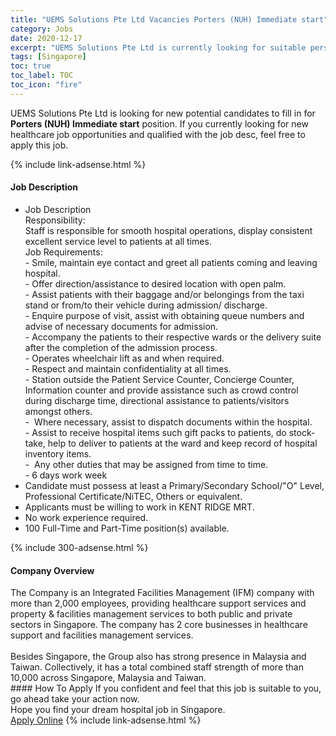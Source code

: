 ```yaml
---
title: "UEMS Solutions Pte Ltd Vacancies Porters (NUH) Immediate start" 
category: Jobs 
date: 2020-12-17 
excerpt: "UEMS Solutions Pte Ltd is currently looking for suitable person to fill in the Porters (NUH) Immediate start which positioned at Singapore" 
tags: [Singapore] 
toc: true 
toc_label: TOC 
toc_icon: "fire" 
--- 
```


<p>UEMS Solutions Pte Ltd is looking for new potential candidates to fill in for <b>Porters (NUH) Immediate start</b> position. If you currently looking for new healthcare job opportunities and qualified with the job desc, feel free to apply this job.
</p>{% include link-adsense.html %} 
<div><div><div><h4>Job Description</h4></div></div><div><div><span><div><ul><li>Job Description<br>Responsibility:<br>Staff is responsible for smooth hospital operations, display consistent excellent service level to patients at all times.<br>Job Requirements:<br>- Smile, maintain eye contact and greet all patients coming and leaving hospital.<br>- Offer direction/assistance to desired location with open palm.<br>- Assist patients with their baggage and/or belongings from the taxi stand or from/to their vehicle during admission/ discharge.<br>- Enquire purpose of visit, assist with obtaining queue numbers and advise of necessary documents for admission.<br>- Accompany the patients to their respective wards or the delivery suite after the completion of the admission process.<br>- Operates wheelchair lift as and when required.<br>- Respect and maintain confidentiality at all times.<br>- Station outside the Patient Service Counter, Concierge Counter, Information counter and provide assistance such as crowd control during discharge time, directional assistance to patients/visitors amongst others.<br>-&#160; Where necessary, assist to dispatch documents within the hospital.<br>- Assist to receive hospital items such gift packs to patients, do stock-take, help to deliver to patients at the ward and keep record of hospital inventory items.<br>-&#160; Any other duties that may be assigned from time to time.<br>- 6 days work week</li><li>Candidate must possess at least a Primary/Secondary School/"O" Level, Professional Certificate/NiTEC, Others or equivalent.</li><li>Applicants must be willing to work in KENT RIDGE MRT.</li><li>No work experience required.</li><li>100 Full-Time and Part-Time position(s) available.</li></ul></div></span></div></div></div> 
{% include 300-adsense.html %} 
<div><div><div><h4>Company Overview</h4></div></div><div><div><span><div><div>
<div>
		The Company is an Integrated Facilities Management (IFM) company with more than 2,000 employees, providing healthcare support services and property &amp; facilities management services to both public and private sectors in Singapore. The company has 2 core businesses in healthcare support and facilities management services.</div>
<div>
<br>
		Besides Singapore, the Group also has strong presence in Malaysia and Taiwan. Collectively, it has a total combined staff strength of more than 10,000 across Singapore, Malaysia and Taiwan.&#160; &#160;</div>
</div></div></span></div></div></div> 
#### How To Apply 
If you confident and feel that this job is suitable to you, go ahead take your action now. <br/> 
Hope you find your dream hospital job in Singapore. <br/> 
<a href="https://www.jobstreet.com.my/en/job/porters-nuh-immediate-start-8252558/origin/sg?jobId=jobstreet-sg-job-8252558&sectionRank=7&token=0~5ea3285b-58a2-47b1-bc95-11d65e76a90b&fr=SRP%20View%20In%20New%20Ta" class="btn btn--warning" target="_blank" rel="nofollow noopenner">Apply Online</a> 
{% include link-adsense.html %} 